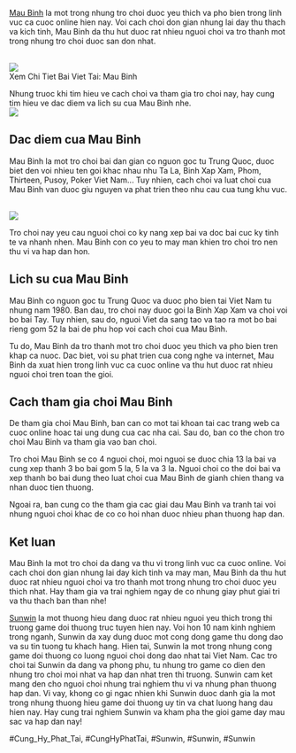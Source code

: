 <p><a href="https://isunwin.dev/mau-binh-sunwin/">Mau Binh</a> la mot trong nhung tro choi duoc yeu thich va pho bien trong linh vuc ca cuoc online hien nay. Voi cach choi don gian nhung lai day thu thach va kich tinh, Mau Binh da thu hut duoc rat nhieu nguoi choi va tro thanh mot trong nhung tro choi duoc san don nhat.</p><br><img src="https://isunwin.dev/wp-content/uploads/2025/02/tinh-nang-dac-biet-tai-sanh-mau-binh-sunwin.webp"></br>
Xem Chi Tiet Bai Viet Tai: Mau Binh<p>Nhung truoc khi tim hieu ve cach choi va tham gia tro choi nay, hay cung tim hieu ve dac diem va lich su cua Mau Binh nhe.<br><img src="https://isunwin.dev/wp-content/uploads/2025/02/gioi-thieu-ve-san-choi-mau-binh-sunwin.webp"></br><h2>Dac diem cua Mau Binh</h2><p>Mau Binh la mot tro choi bai dan gian co nguon goc tu Trung Quoc, duoc biet den voi nhieu ten goi khac nhau nhu Ta La, Binh Xap Xam, Phom, Thirteen, Pusoy, Poker Viet Nam... Tuy nhien, cach choi va luat choi cua Mau Binh van duoc giu nguyen va phat trien theo nhu cau cua tung khu vuc.</p><br><img src="https://isunwin.dev/wp-content/uploads/2025/02/gioi-thieu-ve-san-choi-mau-binh-sunwin.webp"></br><p>Tro choi nay yeu cau nguoi choi co ky nang xep bai va doc bai cuc ky tinh te va nhanh nhen. Mau Binh con co yeu to may man khien tro choi tro nen thu vi va hap dan hon.<h2>Lich su cua Mau Binh</h2><p>Mau Binh co nguon goc tu Trung Quoc va duoc pho bien tai Viet Nam tu nhung nam 1980. Ban dau, tro choi nay duoc goi la Binh Xap Xam va choi voi bo bai Tay. Tuy nhien, sau do, nguoi Viet da sang tao va tao ra mot bo bai rieng gom 52 la bai de phu hop voi cach choi cua Mau Binh.</p><p>Tu do, Mau Binh da tro thanh mot tro choi duoc yeu thich va pho bien tren khap ca nuoc. Dac biet, voi su phat trien cua cong nghe va internet, Mau Binh da xuat hien trong linh vuc ca cuoc online va thu hut duoc rat nhieu nguoi choi tren toan the gioi.<h2>Cach tham gia choi Mau Binh</h2><p>De tham gia choi Mau Binh, ban can co mot tai khoan tai cac trang web ca cuoc online hoac tai ung dung cua cac nha cai. Sau do, ban co the chon tro choi Mau Binh va tham gia vao ban choi.</p><p>Tro choi Mau Binh se co 4 nguoi choi, moi nguoi se duoc chia 13 la bai va cung xep thanh 3 bo bai gom 5 la, 5 la va 3 la. Nguoi choi co the doi bai va xep thanh bo bai dung theo luat choi cua Mau Binh de gianh chien thang va nhan duoc tien thuong.</p><p>Ngoai ra, ban cung co the tham gia cac giai dau Mau Binh va tranh tai voi nhung nguoi choi khac de co co hoi nhan duoc nhieu phan thuong hap dan.</p><h2>Ket luan</h2><p>Mau Binh la mot tro choi da dang va thu vi trong linh vuc ca cuoc online. Voi cach choi don gian nhung lai day kich tinh va may man, Mau Binh da thu hut duoc rat nhieu nguoi choi va tro thanh mot trong nhung tro choi duoc yeu thich nhat. Hay tham gia va trai nghiem ngay de co nhung giay phut giai tri va thu thach ban than nhe!</p><p><a href="https://isunwin.dev/">Sunwin</a> la mot thuong hieu dang duoc rat nhieu nguoi yeu thich trong thi truong game doi thuong truc tuyen hien nay. Voi hon 10 nam kinh nghiem trong nganh, Sunwin da xay dung duoc mot cong dong game thu dong dao va su tin tuong tu khach hang. Hien tai, Sunwin la mot trong nhung cong game doi thuong co luong nguoi choi dong dao nhat tai Viet Nam. Cac tro choi tai Sunwin da dang va phong phu, tu nhung tro game co dien den nhung tro choi moi nhat va hap dan nhat tren thi truong. Sunwin cam ket mang den cho nguoi choi nhung trai nghiem thu vi va nhung phan thuong hap dan. Vi vay, khong co gi ngac nhien khi Sunwin duoc danh gia la mot trong nhung thuong hieu game doi thuong uy tin va chat luong hang dau hien nay. Hay cung trai nghiem Sunwin va kham pha the gioi game day mau sac va hap dan nay!</p>
#Cung_Hy_Phat_Tai, #CungHyPhatTai, #Sunwin, #Sunwin, #Sunwin
